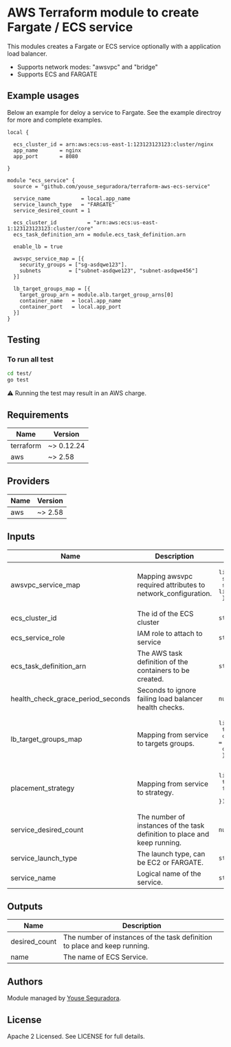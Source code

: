 # AWS Terraform module to create Fargate / ECS service

This modules creates a Fargate or ECS service optionally with a application load balancer.

- Supports network modes: "awsvpc" and "bridge"
- Supports ECS and FARGATE

## Example usages

Below an example for deloy a service to Fargate. See the example directroy for more and complete examples.

```hcl
local {

  ecs_cluster_id = arn:aws:ecs:us-east-1:123123123123:cluster/nginx
  app_name       = nginx
  app_port       = 8080

}

module "ecs_service" {
  source = "github.com/youse_seguradora/terraform-aws-ecs-service"

  service_name          = local.app_name
  service_launch_type   = "FARGATE"
  service_desired_count = 1

  ecs_cluster_id          = "arn:aws:ecs:us-east-1:123123123123:cluster/core"
  ecs_task_definition_arn = module.ecs_task_definition.arn

  enable_lb = true

  awsvpc_service_map = [{
    security_groups = ["sg-asdqwe123"].
    subnets         = ["subnet-asdqwe123", "subnet-asdqwe456"]
  }]

  lb_target_groups_map = [{
    target_group_arn = module.alb.target_group_arns[0]
    container_name   = local.app_name
    container_port   = local.app_port
  }]
}
```

## Testing

### To run all test

```bash
cd test/
go test
```

:warning: Running the test may result in an AWS charge.

<!-- BEGINNING OF PRE-COMMIT-TERRAFORM DOCS HOOK -->
## Requirements

| Name | Version |
|------|---------|
| terraform | ~> 0.12.24 |
| aws | ~> 2.58 |

## Providers

| Name | Version |
|------|---------|
| aws | ~> 2.58 |

## Inputs

| Name | Description | Type | Default | Required |
|------|-------------|------|---------|:--------:|
| awsvpc\_service\_map | Mapping awsvpc required attributes to network\_configuration. | <pre>list(object({<br>    security_groups = list(string)<br>    subnets         = list(string)<br>  }))</pre> | `[]` | no |
| ecs\_cluster\_id | The id of the ECS cluster | `string` | n/a | yes |
| ecs\_service\_role | IAM role to attach to service | `string` | `""` | no |
| ecs\_task\_definition\_arn | The AWS task definition of the containers to be created. | `string` | n/a | yes |
| health\_check\_grace\_period\_seconds | Seconds to ignore failing load balancer health checks. | `number` | `0` | no |
| lb\_target\_groups\_map | Mapping from service to targets groups. | <pre>list(object({<br>    target_group_arn = string<br>    container_name   = string<br>    container_port   = number<br>  }))</pre> | `[]` | no |
| placement\_strategy | Mapping from service to strategy. | <pre>list(object({<br>    type  = string<br>    field = string<br>  }))</pre> | `[]` | no |
| service\_desired\_count | The number of instances of the task definition to place and keep running. | `number` | `1` | no |
| service\_launch\_type | The launch type, can be EC2 or FARGATE. | `string` | `"EC2"` | no |
| service\_name | Logical name of the service. | `string` | n/a | yes |

## Outputs

| Name | Description |
|------|-------------|
| desired\_count | The number of instances of the task definition to place and keep running. |
| name | The name of ECS Service. |

<!-- END OF PRE-COMMIT-TERRAFORM DOCS HOOK -->

## Authors

Module managed by [Youse Seguradora](https://github.com/youse-seguradora).

## License

Apache 2 Licensed. See LICENSE for full details.